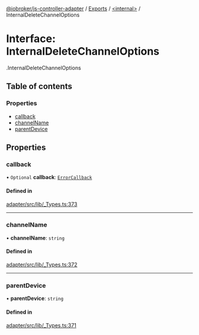 [@iobroker/js-controller-adapter](../README.md) / [Exports](../modules.md) / [<internal\>](../modules/internal_.md) / InternalDeleteChannelOptions

# Interface: InternalDeleteChannelOptions

[<internal>](../modules/internal_.md).InternalDeleteChannelOptions

## Table of contents

### Properties

- [callback](internal_.InternalDeleteChannelOptions.md#callback)
- [channelName](internal_.InternalDeleteChannelOptions.md#channelname)
- [parentDevice](internal_.InternalDeleteChannelOptions.md#parentdevice)

## Properties

### callback

• `Optional` **callback**: [`ErrorCallback`](../modules/internal_.md#errorcallback)

#### Defined in

[adapter/src/lib/_Types.ts:373](https://github.com/ioBroker/ioBroker.js-controller/blob/86a55dad/packages/adapter/src/lib/_Types.ts#L373)

___

### channelName

• **channelName**: `string`

#### Defined in

[adapter/src/lib/_Types.ts:372](https://github.com/ioBroker/ioBroker.js-controller/blob/86a55dad/packages/adapter/src/lib/_Types.ts#L372)

___

### parentDevice

• **parentDevice**: `string`

#### Defined in

[adapter/src/lib/_Types.ts:371](https://github.com/ioBroker/ioBroker.js-controller/blob/86a55dad/packages/adapter/src/lib/_Types.ts#L371)
